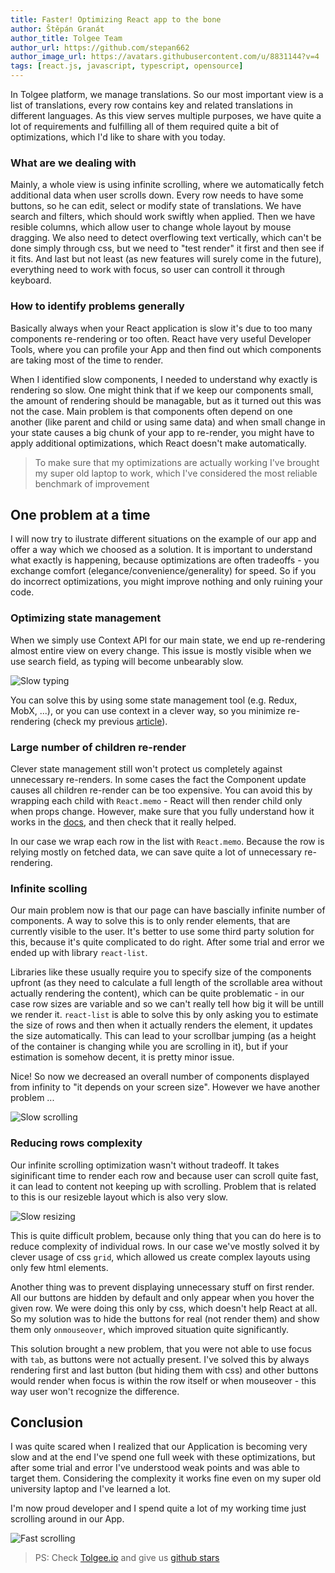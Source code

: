 ```yaml
---
title: Faster! Optimizing React app to the bone
author: Štěpán Granát
author_title: Tolgee Team
author_url: https://github.com/stepan662
author_image_url: https://avatars.githubusercontent.com/u/8831144?v=4
tags: [react.js, javascript, typescript, opensource]
---
```


In Tolgee platform, we manage translations. So our most important view is a list of translations, every row contains key and related translations in different languages. As this view serves multiple purposes, we have quite a lot of requirements and fulfilling all of them required quite a bit of optimizations, which I'd like to share with you today.


### What are we dealing with

Mainly, a whole view is using infinite scrolling, where we automatically fetch additional data when user scrolls down. Every row needs to have some buttons, so he can edit, select or modify state of translations. We have search and filters, which should work swiftly when applied. Then we have resible columns, which allow user to change whole layout by mouse dragging. We also need to detect overflowing text vertically, which can't be done simply through css, but we need to "test render" it first and then see if it fits. And last but not least (as new features will surely come in the future), everything need to work with focus, so user can controll it through keyboard.


### How to identify problems generally

Basically always when your React application is slow it's due to too many components re-rendering or too often. React have very useful Developer Tools, where you can profile your App and then find out which components are taking most of the time to render.

When I identified slow components, I needed to understand why exactly is rendering so slow.
One might think that if we keep our components small, the amount of rendering should be managable, but as it turned out this was not the case. Main problem is that components often depend on one another (like parent and child or using same data) and when small change in your state causes a big chunk of your app to re-render, you might have to apply additional optimizations, which React doesn't make automatically.

> To make sure that my optimizations are actually working I've brought my super old laptop to work, which I've considered the most reliable benchmark of improvement


## One problem at a time

I will now try to ilustrate different situations on the example of our app and offer a way which we choosed as a solution. It is important to understand what exactly is happening, because optimizations are often tradeoffs - you exchange comfort (elegance/convenience/generality) for speed. So if you do incorrect optimizations, you might improve nothing and only ruining your code.


### Optimizing state management

When we simply use Context API for our main state, we end up re-rendering almost entire view on every change. This issue is mostly visible when we use search field, as typing will become unbearably slow.

![Slow typing](/img/blog/optimizations/typing.gif)

You can solve this by using some state management tool (e.g. Redux, MobX, ...), or you can use context in a clever way, so you minimize re-rendering (check my previous [article](https://dev.to/tolgee_i18n/react-doesnt-need-state-management-tool-i-said-31l4)).


### Large number of children re-render

Clever state management still won't protect us completely against unnecessary re-renders. In some cases the fact the Component update causes all children re-render can be too expensive. You can avoid this by wrapping each child with `React.memo` - React will then render child only when props change. However, make sure that you fully understand how it works in the [docs](https://reactjs.org/docs/react-api.html#reactmemo), and then check that it really helped.

In our case we wrap each row in the list with `React.memo`. Because the row is relying mostly on fetched data, we can save quite a lot of unnecessary re-rendering.


### Infinite scolling

Our main problem now is that our page can have bascially infinite number of components. A way to solve this is to only render elements, that are currently visible to the user. It's better to use some third party solution for this, because it's quite complicated to do right. After some trial and error we ended up with library `react-list`.

Libraries like these usually require you to specify size of the components upfront (as they need to calculate a full length of the scrollable area without actually rendering the content), which can be quite problematic - in our case row sizes are variable and so we can't really tell how big it will be untill we render it. `react-list` is able to solve this by only asking you to estimate the size of rows and then when it actually renders the element, it updates the size automatically. This can lead to your scrollbar jumping (as a height of the container is changing while you are scrolling in it), but if your estimation is somehow decent, it is pretty minor issue.

Nice! So now we decreased an overall number of components displayed from infinity to "it depends on your screen size". However we have another problem ...

![Slow scrolling](/img/blog/optimizations/scrolling.gif)


### Reducing rows complexity

Our infinite scrolling optimization wasn't without tradeoff. It takes siginificant time to render each row and because user can scroll quite fast, it can lead to content not keeping up with scrolling. Problem that is related to this is our resizeble layout which is also very slow.

![Slow resizing](/img/blog/optimizations/resizing.gif)

This is quite difficult problem, because only thing that you can do here is to reduce complexity of individual rows. In our case we've mostly solved it by clever usage of css `grid`, which allowed us create complex layouts using only few html elements.

Another thing was to prevent displaying unnecessary stuff on first render. All our buttons are hidden by default and only appear when you hover the given row. We were doing this only by css, which doesn't help React at all. So my solution was to hide the buttons for real (not render them) and show them only `onmouseover`, which improved situation quite significantly.

This solution brought a new problem, that you were not able to use focus with `tab`, as buttons were not actually present. I've solved this by always rendering first and last button (but hiding them with css) and other buttons would render when focus is within the row itself or when mouseover - this way user won't recognize the difference.


## Conclusion

I was quite scared when I realized that our Application is becoming very slow and at the end I've spend one full week with these optimizations, but after some trial and error I've understood weak points and was able to target them. Considering the complexity it works fine even on my super old university laptop and I've learned a lot.

I'm now proud developer and I spend quite a lot of my working time just scrolling around in our App.

![Fast scrolling](/img/blog/optimizations/scrolling-fast.gif)

> PS: Check [Tolgee.io](https://tolgee.io/) and give us [github stars](https://github.com/tolgee/server) 
